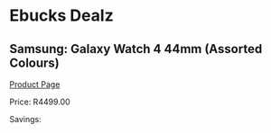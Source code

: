 
# Ebucks Dealz
## Samsung: Galaxy Watch 4 44mm (Assorted Colours)
[Product Page](https://www.ebucks.com/web/shop/productSelected.do?prodId=1225920591&catId=1233319390)

Price: R4499.00

Savings: 


	